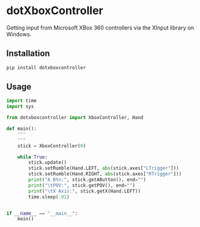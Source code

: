 # dotXboxController

Getting input from Microsoft XBox 360 controllers via the XInput library on Windows.

## Installation

```bash
pip install dotxboxcontroller
```

## Usage

```python
import time
import sys

from dotxboxcontroller import XboxController, Hand

def main():
    """
    """
    stick = XboxController(0)

    while True:
        stick.update()
        stick.setRumble(Hand.LEFT, abs(stick.axes["LTrigger"]))
        stick.setRumble(Hand.RIGHT, abs(stick.axes["RTrigger"]))
        print("A Btn:", stick.getAButton(), end="")
        print("\tPOV:", stick.getPOV(), end="")
        print("\tX Axis:", stick.getX(Hand.LEFT))
        time.sleep(.01)


if __name__ == "__main__":
    main()

```
